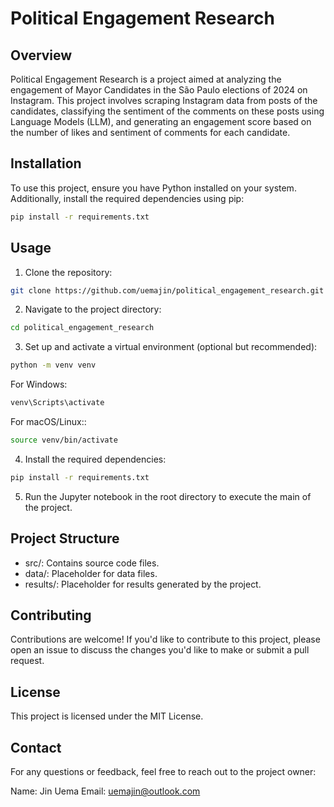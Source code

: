 # Political Engagement Research

## Overview

Political Engagement Research is a project aimed at analyzing the engagement of Mayor Candidates in the São Paulo elections of 2024 on Instagram. This project involves scraping Instagram data from posts of the candidates, classifying the sentiment of the comments on these posts using Language Models (LLM), and generating an engagement score based on the number of likes and sentiment of comments for each candidate.

## Installation

To use this project, ensure you have Python installed on your system. Additionally, install the required dependencies using pip:

```bash
pip install -r requirements.txt
```

## Usage

1. Clone the repository:

```bash
git clone https://github.com/uemajin/political_engagement_research.git
```

2. Navigate to the project directory:

```bash
cd political_engagement_research
```

3. Set up and activate a virtual environment (optional but recommended):

```bash
python -m venv venv
```

For Windows:

```bash
venv\Scripts\activate
```

For macOS/Linux::

```bash
source venv/bin/activate
```

4. Install the required dependencies:

```bash
pip install -r requirements.txt
```

5. Run the Jupyter notebook in the root directory to execute the main of the project.

## Project Structure

- src/: Contains source code files.
- data/: Placeholder for data files.
- results/: Placeholder for results generated by the project.

## Contributing

Contributions are welcome! If you'd like to contribute to this project, please open an issue to discuss the changes you'd like to make or submit a pull request.

## License

This project is licensed under the MIT License.

## Contact

For any questions or feedback, feel free to reach out to the project owner:

Name: Jin Uema
Email: uemajin@outlook.com